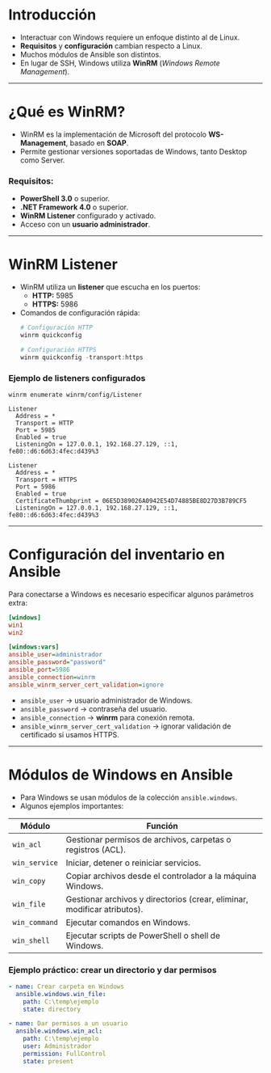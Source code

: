 # Introducción
- Interactuar con Windows requiere un enfoque distinto al de Linux.    
- **Requisitos** y **configuración** cambian respecto a Linux.
- Muchos módulos de Ansible son distintos.
- En lugar de SSH, Windows utiliza **WinRM** (_Windows Remote Management_).

---
# ¿Qué es WinRM?
- WinRM es la implementación de Microsoft del protocolo **WS-Management**, basado en **SOAP**.   
- Permite gestionar versiones soportadas de Windows, tanto Desktop como Server.
### Requisitos:
- **PowerShell 3.0** o superior.
- **.NET Framework 4.0** o superior.
- **WinRM Listener** configurado y activado.
- Acceso con un **usuario administrador**.

---
# WinRM Listener
- WinRM utiliza un **listener** que escucha en los puertos:
    - **HTTP:** 5985
    - **HTTPS:** 5986
- Comandos de configuración rápida:
	```PowerShell
	# Configuración HTTP
	winrm quickconfig

	# Configuración HTTPS
	winrm quickconfig -transport:https
	```

### Ejemplo de listeners configurados
```
winrm enumerate winrm/config/Listener

Listener
  Address = *
  Transport = HTTP
  Port = 5985
  Enabled = true
  ListeningOn = 127.0.0.1, 192.168.27.129, ::1, fe80::d6:6d63:4fec:d439%3

Listener
  Address = *
  Transport = HTTPS
  Port = 5986
  Enabled = true
  CertificateThumbprint = 06E5D389026A0942E54D74885BE8D27D3B789CF5
  ListeningOn = 127.0.0.1, 192.168.27.129, ::1, fe80::d6:6d63:4fec:d439%3
```

---
# Configuración del inventario en Ansible
Para conectarse a Windows es necesario especificar algunos parámetros extra:
```INI
[windows]
win1
win2

[windows:vars]
ansible_user=administrador
ansible_password="password"
ansible_port=5986
ansible_connection=winrm
ansible_winrm_server_cert_validation=ignore

```
- `ansible_user` → usuario administrador de Windows.
- `ansible_password` → contraseña del usuario.
- `ansible_connection` → **winrm** para conexión remota.
- `ansible_winrm_server_cert_validation` → ignorar validación de certificado si usamos HTTPS.

---

# Módulos de Windows en Ansible

- Para Windows se usan módulos de la colección `ansible.windows`.
- Algunos ejemplos importantes:

| Módulo        | Función                                                                  |
| ------------- | ------------------------------------------------------------------------ |
| `win_acl`     | Gestionar permisos de archivos, carpetas o registros (ACL).              |
| `win_service` | Iniciar, detener o reiniciar servicios.                                  |
| `win_copy`    | Copiar archivos desde el controlador a la máquina Windows.               |
| `win_file`    | Gestionar archivos y directorios (crear, eliminar, modificar atributos). |
| `win_command` | Ejecutar comandos en Windows.                                            |
| `win_shell`   | Ejecutar scripts de PowerShell o shell de Windows.                       |
















### Ejemplo práctico: crear un directorio y dar permisos
```YAML
- name: Crear carpeta en Windows
  ansible.windows.win_file:
    path: C:\temp\ejemplo
    state: directory

- name: Dar permisos a un usuario
  ansible.windows.win_acl:
    path: C:\temp\ejemplo
    user: Administrador
    permission: FullControl
    state: present
```

